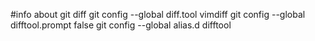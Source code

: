 #info about git diff
git config --global diff.tool vimdiff
git config --global difftool.prompt false
git config --global alias.d difftool
